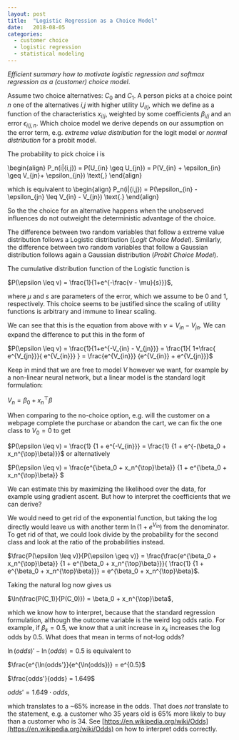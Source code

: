 ```yaml
---
layout: post
title:  "Logistic Regression as a Choice Model"
date:   2018-08-05
categories:
  - customer choice
  - logistic regression
  - statistical modeling
---
```


*Efficient summary how to motivate logistic regression and softmax regression as a (customer) choice model*.

Assume two choice alternatives: $C_0$ and $C_1$. A person picks at a choice point $n$ one of the alternatives *i,j* with higher utility $U_{i/j}$, which we define as a function of the characteristics $x_{i/j}$, weighted by some coefficients $\beta_{i/j}$ and an error $\epsilon_{i/j,n}$. Which choice model we derive depends on our assumption on the error term, e.g. *extreme value distribution* for the logit model or *normal distribution* for a probit model.

The probability to pick choice i is

\begin{align}
P_n(i|{i,j}) = P(U_{in} \geq U_{jn}) = P(V_{in} + \epsilon_{in} \geq V_{jn}+ \epsilon_{jn}) \text{,}
\end{align}

which is equivalent to 
\begin{align}
P_n(i|{i,j}) = P(\epsilon_{in} - \epsilon_{jn} \leq V_{in} - V_{jn}) \text{.}
\end{align}

So the the choice for an alternative happens when the unobserved influences do not outweight the deterministic advantage of the choice.

The difference between two random variables that follow a extreme value distribution follows a Logistic distribution (*Logit Choice Model*). Similarly, the difference between two random variables that follow a Gaussian distribution follows again a Gaussian distribution (*Probit Choice Model*). 

The cumulative distribution function of the Logistic function is 

$P(\epsilon \leq v) = \frac{1}{1+e^{-\frac{v - \mu}{s}}}$,

where $\mu$ and $s$ are parameters of the error, which we assume to be 0 and 1, respectively. This choice seems to be justified since the scaling of utility functions is arbitrary and immune to linear scaling.

We can see that this is the equation from above with $v = V_{in} - V_{jn}$. We can expand the difference to put this in the form of 

$P(\epsilon \leq v) = \frac{1}{1+e^{-V_{in} - V_{jn}}} = \frac{1}{
1+\frac{
e^{V_{jn}}}{
e^{V_{in}}}
} = \frac{e^{V_{in}}} {e^{V_{in}} + e^{V_{jn}}}$

Keep in mind that we are free to model $V$ however we want, for example by a non-linear neural network, but a linear model is the standard logit formulation:

$V_n = \beta_0 + x_n^{\top}\beta$

When comparing to the no-choice option, e.g. will the customer on a webpage complete the purchase or abandon the cart, we can fix the one class to $V_0=0$ to get 

$P(\epsilon \leq v) = \frac{1} {1 + e^{-V_{in}}} = \frac{1} {1 + e^{-(\beta_0 + x_n^{\top}\beta)}}$ or alternatively

$P(\epsilon \leq v) = \frac{e^{\beta_0 + x_n^{\top}\beta}} {1 + e^{\beta_0 + x_n^{\top}\beta}} $

We can estimate this by maximizing the likelihood over the data, for example using gradient ascent. But how to interpret the coefficients that we can derive?

We would need to get rid of the exponential function, but taking the log directly would leave us with another term $\ln(1+e^{V_{in}})$ from the denominator. To get rid of that, we could look divide by the probability for the second class and look at the ratio of the probabilities instead.

$\frac{P(\epsilon \leq v)}{P(\epsilon \geq v)} = \frac{\frac{e^{\beta_0 + x_n^{\top}\beta}} {1 + e^{\beta_0 + x_n^{\top}\beta}}}{
\frac{1} {1 + e^{\beta_0 + x_n^{\top}\beta}}} = e^{\beta_0 + x_n^{\top}\beta}$.

Taking the natural log now gives us

$\ln(\frac{P(C_1)}{P(C_0)}) = \beta_0 + x_n^{\top}\beta$,

which we know how to interpret, because that the standard regression formulation, although the outcome variable is the weird log odds ratio. For example, if $\beta_k = 0.5$, we know that a unit increase in $x_k$ increases the log odds by $0.5$. What does that mean in terms of not-log odds?

$\ln(odds)' - \ln(odds) = 0.5$ is equivalent to

$\frac{e^{\ln(odds'}}{e^{\ln(odds})} = e^{0.5}$

$\frac{odds'}{odds} = 1.649$

$odds' = 1.649 \cdot odds$,

which translates to a ~65% increase in the odds. That does *not* translate to the statement, e.g. a customer who 35 years old is 65% more likely to buy than a customer who is 34. See [https://en.wikipedia.org/wiki/Odds](https://en.wikipedia.org/wiki/Odds) on how to interpret odds correctly.
